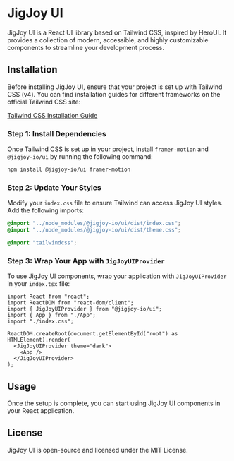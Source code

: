 # JigJoy UI

JigJoy UI is a React UI library based on Tailwind CSS, inspired by HeroUI. It provides a collection of modern, accessible, and highly customizable components to streamline your development process.

## Installation

Before installing JigJoy UI, ensure that your project is set up with Tailwind CSS (v4). You can find installation guides for different frameworks on the official Tailwind CSS site:

[Tailwind CSS Installation Guide](https://tailwindcss.com/docs/installation/framework-guides)

### Step 1: Install Dependencies

Once Tailwind CSS is set up in your project, install `framer-motion` and `@jigjoy-io/ui` by running the following command:

```sh
npm install @jigjoy-io/ui framer-motion
```

### Step 2: Update Your Styles

Modify your `index.css` file to ensure Tailwind can access JigJoy UI styles. Add the following imports:

```css
@import "../node_modules/@jigjoy-io/ui/dist/index.css";
@import "../node_modules/@jigjoy-io/ui/dist/theme.css";

@import "tailwindcss";
```

### Step 3: Wrap Your App with `JigJoyUIProvider`

To use JigJoy UI components, wrap your application with `JigJoyUIProvider` in your `index.tsx` file:

```tsx
import React from "react";
import ReactDOM from "react-dom/client";
import { JigJoyUIProvider } from "@jigjoy-io/ui";
import { App } from "./App";
import "./index.css";

ReactDOM.createRoot(document.getElementById("root") as HTMLElement).render(
  <JigJoyUIProvider theme="dark">
    <App />
  </JigJoyUIProvider>
);
```

## Usage

Once the setup is complete, you can start using JigJoy UI components in your React application.

## License

JigJoy UI is open-source and licensed under the MIT License.

